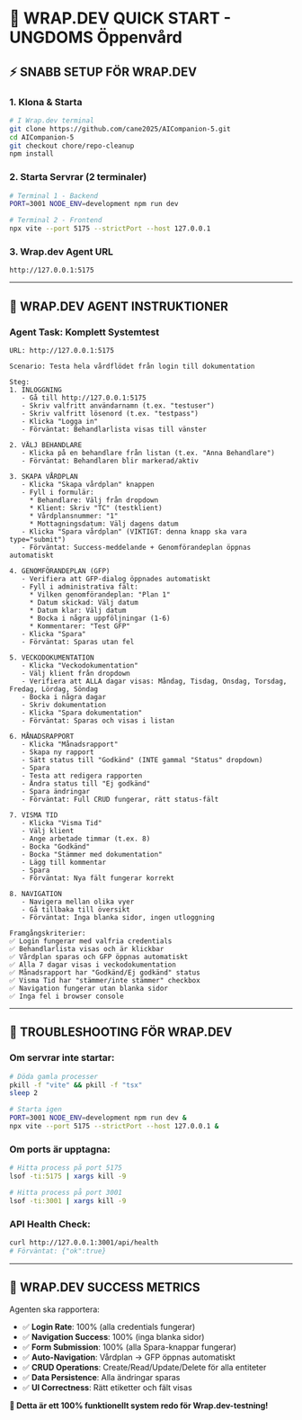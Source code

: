 # 🚀 WRAP.DEV QUICK START - UNGDOMS Öppenvård

## ⚡ **SNABB SETUP FÖR WRAP.DEV**

### **1. Klona & Starta**
```bash
# I Wrap.dev terminal
git clone https://github.com/cane2025/AICompanion-5.git
cd AICompanion-5
git checkout chore/repo-cleanup
npm install
```

### **2. Starta Servrar (2 terminaler)**
```bash
# Terminal 1 - Backend
PORT=3001 NODE_ENV=development npm run dev

# Terminal 2 - Frontend  
npx vite --port 5175 --strictPort --host 127.0.0.1
```

### **3. Wrap.dev Agent URL**
```
http://127.0.0.1:5175
```

---

## 🤖 **WRAP.DEV AGENT INSTRUKTIONER**

### **Agent Task: Komplett Systemtest**
```
URL: http://127.0.0.1:5175

Scenario: Testa hela vårdflödet från login till dokumentation

Steg:
1. INLOGGNING
   - Gå till http://127.0.0.1:5175
   - Skriv valfritt användarnamn (t.ex. "testuser") 
   - Skriv valfritt lösenord (t.ex. "testpass")
   - Klicka "Logga in"
   - Förväntat: Behandlarlista visas till vänster

2. VÄLJ BEHANDLARE
   - Klicka på en behandlare från listan (t.ex. "Anna Behandlare")
   - Förväntat: Behandlaren blir markerad/aktiv

3. SKAPA VÅRDPLAN
   - Klicka "Skapa vårdplan" knappen
   - Fyll i formulär:
     * Behandlare: Välj från dropdown
     * Klient: Skriv "TC" (testklient)
     * Vårdplansnummer: "1"
     * Mottagningsdatum: Välj dagens datum
   - Klicka "Spara vårdplan" (VIKTIGT: denna knapp ska vara type="submit")
   - Förväntat: Success-meddelande + Genomförandeplan öppnas automatiskt

4. GENOMFÖRANDEPLAN (GFP)
   - Verifiera att GFP-dialog öppnades automatiskt
   - Fyll i administrativa fält:
     * Vilken genomförandeplan: "Plan 1"
     * Datum skickad: Välj datum
     * Datum klar: Välj datum  
     * Bocka i några uppföljningar (1-6)
     * Kommentarer: "Test GFP"
   - Klicka "Spara"
   - Förväntat: Sparas utan fel

5. VECKODOKUMENTATION
   - Klicka "Veckodokumentation"
   - Välj klient från dropdown
   - Verifiera att ALLA dagar visas: Måndag, Tisdag, Onsdag, Torsdag, Fredag, Lördag, Söndag
   - Bocka i några dagar
   - Skriv dokumentation
   - Klicka "Spara dokumentation"
   - Förväntat: Sparas och visas i listan

6. MÅNADSRAPPORT
   - Klicka "Månadsrapport"
   - Skapa ny rapport
   - Sätt status till "Godkänd" (INTE gammal "Status" dropdown)
   - Spara
   - Testa att redigera rapporten
   - Ändra status till "Ej godkänd"
   - Spara ändringar
   - Förväntat: Full CRUD fungerar, rätt status-fält

7. VISMA TID
   - Klicka "Visma Tid"
   - Välj klient
   - Ange arbetade timmar (t.ex. 8)
   - Bocka "Godkänd"
   - Bocka "Stämmer med dokumentation"
   - Lägg till kommentar
   - Spara
   - Förväntat: Nya fält fungerar korrekt

8. NAVIGATION
   - Navigera mellan olika vyer
   - Gå tillbaka till översikt
   - Förväntat: Inga blanka sidor, ingen utloggning

Framgångskriterier:
✅ Login fungerar med valfria credentials
✅ Behandlarlista visas och är klickbar
✅ Vårdplan sparas och GFP öppnas automatiskt
✅ Alla 7 dagar visas i veckodokumentation
✅ Månadsrapport har "Godkänd/Ej godkänd" status
✅ Visma Tid har "stämmer/inte stämmer" checkbox
✅ Navigation fungerar utan blanka sidor
✅ Inga fel i browser console
```

---

## 🔧 **TROUBLESHOOTING FÖR WRAP.DEV**

### **Om servrar inte startar:**
```bash
# Döda gamla processer
pkill -f "vite" && pkill -f "tsx"
sleep 2

# Starta igen
PORT=3001 NODE_ENV=development npm run dev &
npx vite --port 5175 --strictPort --host 127.0.0.1 &
```

### **Om ports är upptagna:**
```bash
# Hitta process på port 5175
lsof -ti:5175 | xargs kill -9

# Hitta process på port 3001  
lsof -ti:3001 | xargs kill -9
```

### **API Health Check:**
```bash
curl http://127.0.0.1:3001/api/health
# Förväntat: {"ok":true}
```

---

## 📝 **WRAP.DEV SUCCESS METRICS**

Agenten ska rapportera:
- ✅ **Login Rate**: 100% (alla credentials fungerar)
- ✅ **Navigation Success**: 100% (inga blanka sidor)
- ✅ **Form Submission**: 100% (alla Spara-knappar fungerar)  
- ✅ **Auto-Navigation**: Vårdplan → GFP öppnas automatiskt
- ✅ **CRUD Operations**: Create/Read/Update/Delete för alla entiteter
- ✅ **Data Persistence**: Alla ändringar sparas
- ✅ **UI Correctness**: Rätt etiketter och fält visas

**🎯 Detta är ett 100% funktionellt system redo för Wrap.dev-testning!**
